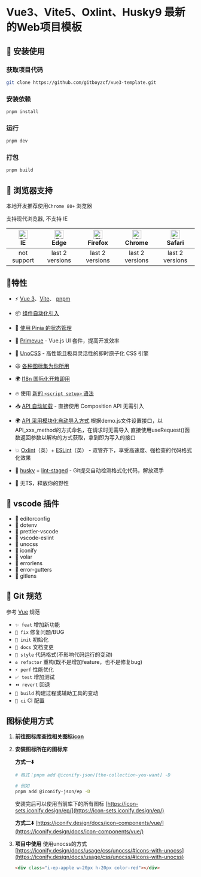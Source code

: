 # Vue3、Vite5、Oxlint、Husky9 最新的Web项目模板

## 🍭 安装使用

### 获取项目代码

```bash
git clone https://github.com/gitboyzcf/vue3-template.git
```

### 安装依赖

```sh
pnpm install
```

### 运行

```sh
pnpm dev
```

### 打包

```sh
pnpm build
```

## 🍩 浏览器支持

本地开发推荐使用`Chrome 80+` 浏览器

支持现代浏览器, 不支持 IE

| [<img src="https://raw.githubusercontent.com/alrra/browser-logos/master/src/edge/edge_48x48.png" alt=" Edge" width="24px" height="24px" />](http://godban.github.io/browsers-support-badges/)</br>IE | [<img src="https://raw.githubusercontent.com/alrra/browser-logos/master/src/edge/edge_48x48.png" alt=" Edge" width="24px" height="24px" />](http://godban.github.io/browsers-support-badges/)</br>Edge | [<img src="https://raw.githubusercontent.com/alrra/browser-logos/master/src/firefox/firefox_48x48.png" alt="Firefox" width="24px" height="24px" />](http://godban.github.io/browsers-support-badges/)</br>Firefox | [<img src="https://raw.githubusercontent.com/alrra/browser-logos/master/src/chrome/chrome_48x48.png" alt="Chrome" width="24px" height="24px" />](http://godban.github.io/browsers-support-badges/)</br>Chrome | [<img src="https://raw.githubusercontent.com/alrra/browser-logos/master/src/safari/safari_48x48.png" alt="Safari" width="24px" height="24px" />](http://godban.github.io/browsers-support-badges/)</br>Safari |
| :-: | :-: | :-: | :-: | :-: |
| not support | last 2 versions | last 2 versions | last 2 versions | last 2 versions |

## 🍻特性

- ⚡️ [Vue 3](https://github.com/vuejs/core)、[Vite](https://github.com/vitejs/vite)、 [pnpm](https://pnpm.io/)

<!-- - 🗂 [基于文件的路由](./src/pages) -->

- 📦 [组件自动化引入](https://github.com/unplugin/unplugin-vue-components)

- 🍍 [使用 Pinia 的状态管理](https://pinia.vuejs.org)

- 🌈 [Primevue](https://primevue.org/) - Vue.js UI 套件，提高开发效率

<!-- - 📑 [布局系统](./src/layouts) -->

<!-- - 📲 [PWA](https://github.com/antfu/vite-plugin-pwa) -->

- 🎨 [UnoCSS](https://github.com/unocss/unocss) - 高性能且极具灵活性的即时原子化 CSS 引擎

- 😃 [各种图标集为你所用](https://icon-sets.iconify.design/)

- 🌍 [I18n 国际化开箱即用](./locales)

<!-- - 🗒 [Markdown 支持](https://github.com/antfu/vite-plugin-vue-markdown) -->

- 🔥 使用 [新的 `<script setup>` 语法](https://github.com/vuejs/rfcs/pull/227)

- 📥 [API 自动加载](https://github.com/unplugin/unplugin-auto-import) - 直接使用 Composition API 无需引入

- 🌍 [API 采用模块化自动导入方式](https://blog.csdn.net/qq_43775179/article/details/134811292) 根据demo.js文件设置接口，以API_xxx_method的方式命名，在请求时无需导入 直接使用useRequest()函数返回参数以解构的方式获取，拿到即为写入的接口

- 💥 [Oxlint](https://oxc.rs/docs/guide/usage/linter.html)（英）+ [ESLint](https://eslint.org/)（英） - 双管齐下，享受高速度、强检查的代码格式化效果
- 🐶 [husky](https://typicode.github.io/husky/zh/) + [lint-staged](https://github.com/lint-staged/lint-staged?tab=readme-ov-file#-lint-staged) - Git提交自动检测格式化代码，解放双手

- 🎢 无TS，释放你的野性

## 🍺 vscode 插件

- 🍭 editorconfig
- 🍬 dotenv
- 🍿 prettier-vscode
- 🍪 vscode-eslint
- 🍡 unocss
- 🍦 iconify
- 🍰 volar
- 🎂 errorlens
- 🍧 error-gutters
- 🍼 gitlens

## 🍣 Git 规范

参考 [Vue](https://github.com/vuejs/vue/blob/dev/.github/COMMIT_CONVENTION.md) 规范

- `✨ feat` 增加新功能
- `🐛 fix` 修复问题/BUG
- `🎉 init` 初始化
- `📝 docs` 文档变更
- `💄 style` 代码格式(不影响代码运行的变动)
- `♻️ refactor` 重构(既不是增加feature，也不是修复bug)
- `⚡️ perf` 性能优化
- `✅ test` 增加测试
- `⏪️ revert` 回退
- `🚀‍ build` 构建过程或辅助工具的变动
- `👷 ci` CI 配置

## 图标使用方式

1. **前往图标库查找相关图标[icon](https://icon-sets.iconify.design/?category=General)**
2. **安装图标所在的图标库**

   **方式一⬇️**

   ```sh
   # 格式：pnpm add @iconify-json/[the-collection-you-want] -D

   # 例如
   pnpm add @iconify-json/ep -D
   ```

   安装完后可以使用当前库下的所有图标 [https://icon-sets.iconify.design/ep/](https://icon-sets.iconify.design/ep/)

   **方式二⬇️** [https://iconify.design/docs/icon-components/vue/](https://iconify.design/docs/icon-components/vue/)

3. **项目中使用** 使用unocss的方式[https://iconify.design/docs/usage/css/unocss/#icons-with-unocss](https://iconify.design/docs/usage/css/unocss/#icons-with-unocss)

   ```html
   <div class="i-ep-apple w-20px h-20px color-red"></div>
   ```
